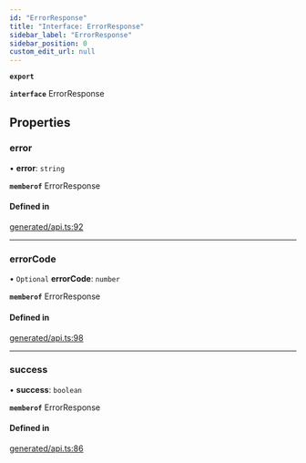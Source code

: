 ```yaml
---
id: "ErrorResponse"
title: "Interface: ErrorResponse"
sidebar_label: "ErrorResponse"
sidebar_position: 0
custom_edit_url: null
---
```


**`export`**

**`interface`** ErrorResponse

## Properties

### error

• **error**: `string`

**`memberof`** ErrorResponse

#### Defined in

[generated/api.ts:92](https://github.com/refinery-labs/lunasec-monorepo/blob/84c42bc/js/sdks/packages/tokenizer-sdk/src/generated/api.ts#L92)

___

### errorCode

• `Optional` **errorCode**: `number`

**`memberof`** ErrorResponse

#### Defined in

[generated/api.ts:98](https://github.com/refinery-labs/lunasec-monorepo/blob/84c42bc/js/sdks/packages/tokenizer-sdk/src/generated/api.ts#L98)

___

### success

• **success**: `boolean`

**`memberof`** ErrorResponse

#### Defined in

[generated/api.ts:86](https://github.com/refinery-labs/lunasec-monorepo/blob/84c42bc/js/sdks/packages/tokenizer-sdk/src/generated/api.ts#L86)
